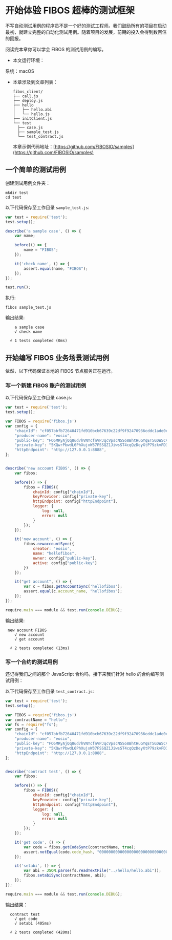 # 开始体验 FIBOS 超棒的测试框架

不写自动测试用例的程序员不是一个好的测试工程师。我们鼓励所有的项目在启动最初，就建立完整的自动化测试用例。随着项目的发展，前期的投入会得到数百倍的回报。

阅读完本章你可以学会 FIBOS 的测试用例的编写。

* 本文运行环境：

系统：macOS

* 本章涉及到文章列表：

  ```text
  fibos_client/
  ├── call.js
  ├── deploy.js
  ├── hello
  │   ├── hello.abi
  │   └── hello.js
  ├── initClient.js
  └── test
    ├── case.js
    ├── sample_test.js
    └── test_contract.js
  ```

  本章示例代码地址：[https://github.com/FIBOSIO/samples](https://github.com/FIBOSIO/samples)

## 一个简单的测试用例

创建测试用例文件夹：

```text
mkdir test
cd test
```

以下代码保存至工作目录 `sample_test.js`:

```javascript
var test = require('test');
test.setup();

describe('a sample case', () => {
    var name;

    before(() => {
        name = "FIBOS";
    });

    it('check name', () => {
        assert.equal(name, "FIBOS");
    });
});

test.run();
```

执行:

```text
fibos sample_test.js
```

输出结果:

```text
    a sample case
    √ check name

  √ 1 tests completed (0ms)
```

## 开始编写 FIBOS 业务场景测试用例

依然，以下代码保证本地的 FIBOS 节点服务正在运行。

### 写一个新建 FIBOS 账户的测试用例

以下代码保存至工作目录 case.js:

```javascript
var test = require('test');
test.setup();

var FIBOS = require('fibos.js')
var config = {
    "chainId": "cf057bbfb72640471fd910bcb67639c22df9f92470936cddc1ade0e2f2e7dc4f",
    "producer-name": "eosio",
    "public-key": "FO6MRyAjQq8ud7hVNYcfnVPJqcVpscN5So8BhtHuGYqET5GDW5CV",
    "private-key": "5KQwrPbwdL6PhXujxW37FSSQZ1JiwsST4cqQzDeyXtP79zkvFD3",
    "httpEndpoint": "http://127.0.0.1:8888",
};


describe('new account FIBOS', () => {
    var fibos;

    before(() => {
        fibos = FIBOS({
            chainId: config["chainId"],
            keyProvider: config["private-key"],
            httpEndpoint: config["httpEndpoint"],
            logger: {
                log: null,
                error: null
            }
        });
    });

    it('new account', () => {
        fibos.newaccountSync({
            creator: 'eosio',
            name: "hellofibos",
            owner: config["public-key"],
            active: config["public-key"]
        })
    });

    it("get account", () => {
        var c = fibos.getAccountSync('hellofibos');
        assert.equal(c.account_name, "hellofibos");
    });
});

require.main === module && test.run(console.DEBUG);
```

输出结果:

```text
 new account FIBOS
    √ new account
    √ get account

  √ 2 tests completed (13ms)
```

### 写一个合约的测试用例

还记得我们之间的那个 JavaScript 合约吗，接下来我们针对 hello 的合约编写测试用例：

以下代码保存至工作目录 `test_contract.js`:

```javascript
var test = require('test');
test.setup();

var FIBOS = require('fibos.js')
var contractName = "hello";
var fs = require("fs");
var config = {
    "chainId": "cf057bbfb72640471fd910bcb67639c22df9f92470936cddc1ade0e2f2e7dc4f",
    "producer-name": "eosio",
    "public-key": "FO6MRyAjQq8ud7hVNYcfnVPJqcVpscN5So8BhtHuGYqET5GDW5CV",
    "private-key": "5KQwrPbwdL6PhXujxW37FSSQZ1JiwsST4cqQzDeyXtP79zkvFD3",
    "httpEndpoint": "http://127.0.0.1:8888",
};


describe('contract test', () => {
    var fibos;

    before(() => {
        fibos = FIBOS({
            chainId: config["chainId"],
            keyProvider: config["private-key"],
            httpEndpoint: config["httpEndpoint"],
            logger: {
                log: null,
                error: null
            }
        });
    });

    it('get code', () => {
        var code = fibos.getCodeSync(contractName, true);
        assert.notEqual(code.code_hash, "0000000000000000000000000000000000000000000000000000000000000000");
    });

    it('setabi', () => {
        var abi = JSON.parse(fs.readTextFile("../hello/hello.abi"));
        fibos.setabiSync(contractName, abi);
    });
});

require.main === module && test.run(console.DEBUG);
```

输出结果：

```text
  contract test
    √ get code
    √ setabi (405ms)

  √ 2 tests completed (420ms)
```

